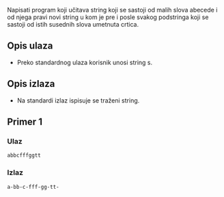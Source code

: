 
Napisati program koji učitava string koji se sastoji od malih slova abecede i od njega pravi novi string u kom je pre i posle svakog podstringa koji se sastoji od istih susednih slova umetnuta crtica.

## Opis ulaza

  - Preko standardnog ulaza korisnik unosi string s.

## Opis izlaza

  - Na standardi izlaz ispisuje se traženi string.

## Primer 1

### Ulaz

~~~
abbcfffggtt
~~~

### Izlaz

~~~
a-bb-c-fff-gg-tt-
~~~
